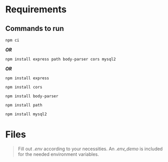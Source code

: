 # Requirements

## Commands to run

`npm ci`

***OR***

`npm install express path body-parser cors mysql2`

***OR***

`npm install express`

`npm install cors`

`npm install body-parser`

`npm install path`

`npm install mysql2`

# Files

> Fill out _.env_ according to your necessities.  An *.env_demo* is included for the needed environment variables.